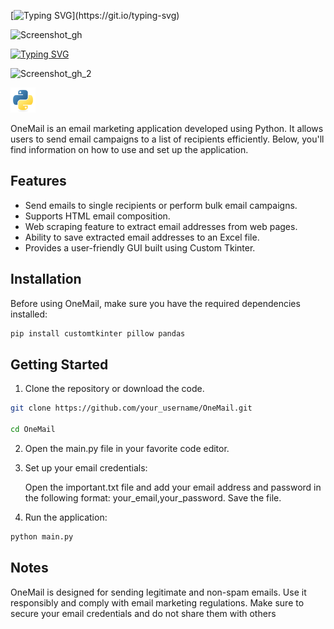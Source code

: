 [![Typing SVG](https://readme-typing-svg.herokuapp.com?font=Fira+Code&pause=1000&color=1A1A1A&width=435&lines=Hi+there!+;With+OneMail+app%2C+you+will+be+able+;to+send+single+and+bulk+emails.)](https://git.io/typing-svg)

![Screenshot_gh](https://user-images.githubusercontent.com/100020872/216314980-34eb805e-3a28-4b9e-9733-3d3c19f2c198.png)


[![Typing SVG](https://readme-typing-svg.herokuapp.com?font=Fira+Code&weight=500&pause=1000&color=000000&width=435&height=30&lines=You+can+also+extract;email+addresses+from+URLs)](https://git.io/typing-svg)


![Screenshot_gh_2](https://user-images.githubusercontent.com/100020872/216316617-e2199f44-5ef9-4898-85c3-41a6be490299.png)


<p align="left"> <a href="https://www.python.org" target="_blank" rel="noreferrer"> <img src="https://raw.githubusercontent.com/devicons/devicon/master/icons/python/python-original.svg" alt="python" width="40" height="40"/> </a> </p>


OneMail is an email marketing application developed using Python. It allows users to send email campaigns to a list of recipients efficiently. Below, you'll find information on how to use and set up the application.

## Features

- Send emails to single recipients or perform bulk email campaigns.
- Supports HTML email composition.
- Web scraping feature to extract email addresses from web pages.
- Ability to save extracted email addresses to an Excel file.
- Provides a user-friendly GUI built using Custom Tkinter.


## Installation

Before using OneMail, make sure you have the required dependencies installed:

```bash
pip install customtkinter pillow pandas
```
    
## Getting Started

1. Clone the repository or download the code.

```bash
git clone https://github.com/your_username/OneMail.git

cd OneMail
```

2. Open the main.py file in your favorite code editor.

3. Set up your email credentials:

    Open the important.txt file and add your email address and password in the following format: your_email,your_password. Save the file.
4. Run the application:
```bash
python main.py
```

## Notes

OneMail is designed for sending legitimate and non-spam emails. Use it responsibly and comply with email marketing regulations.
Make sure to secure your email credentials and do not share them with others

